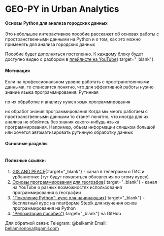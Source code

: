 # GEO-PY in Urban Analytics

#### Основы Python для анализа городских данных

Это небольшое интерактивное пособие расскажет об основах работы с пространственными данными на Python и о том, как это можно применять для анализа городских данных

Пособие будет дополняться постепенно. К каждому блоку будет доступно видео с разбором в [плейлисте на YouTube](https://www.youtube.com/channel/UC99_v_T0CTEsYiY2O6YsvOA){:target="_blank"}


#### Мотивация

Если на профессиональном уровне работать с пространственными данными, то становится понятно, что для эффективной работы нужно знание языка программирования. Рутинная 

по их обработке и анализу нужен язык программирования 

их обработ знания программирования Когда мы много работаем с пространственными данными  то станет понятно, что иногда для их анализа не обойтись без знания какого-нибудь языка программирования. Например, объем информации слишком большой или хочется автоматизировать рутинную обработку данных


#### Основные разделы

```{tableofcontents}

```

#### Полезные ссылки:

1. [GIS AND PEACE](https://t.me/GIS_PEACE){:target="_blank"} - канал в телеграмм о ГИС и урбанистике (тут будут появляться обновления по этому курсу)
2. [Основы программирования для географов](https://www.youtube.com/channel/UC99_v_T0CTEsYiY2O6YsvOA){:target="_blank"} - канал на YouTube о разных возможностях использования программирования в географии
3. ["Поколение Python": курс для начинающих](https://stepik.org/course/58852/promo){:target="_blank"} - бесплатный курс на платформе Stepik для изучения основ программирования на Python
4. ["Репозиторий пособия"](https://github.com/bella-mir/geo-py){:target="_blank"} на GitHub


Для обратной связи:
Telegram: @belkamir
Email: bellamironova@gamil.com